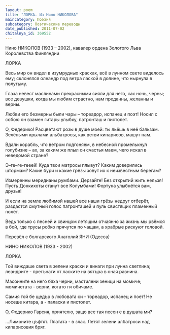 ```yaml
---
layout: poem
title: "ЛОРКА. Из Нино НИКОЛОВА"
maincategory: Поэзия
subcategory: Поэтические переводы
date_published: 2011-07-02
chitalnya_id: 369552
---
```




Нино НИКОЛОВ (1933 – 2002), 
кавалер ордена Золотого Льва 
Королевства Финляндии

ЛОРКА

Весь мир он видел в изумрудных красках,
всё в лунном свете виделось ему;
склонялся олеандр под ветра лаской
в долине, что нырнула в полутьму.

Глаза невест маслинами прекрасными
сияли для него, как ночь, черны;
все девушки, когда мы любим страстно,
нам преданны, желанны и верны.

Любви его безмерны были чары –
тореадор, испанец и поэт!
Носил с собою он взамен гитары
улыбку, патронташ и пистолет.

О, Федерико! Расцветают розы
в душе моей: ты льёшь в неё бальзам.
Зелёными крылами альбатросы,
как ветви кипарисов, машут нам.

Вдали корабль, что ветром подгоняем,
в небесной промелькнул голубизне – 
ах, за каким же плыл он счастья маем,
чего искал в неведомой стране?

Э–ге–ге-гееей! Куда твои матросы
плывут? Каким доверились штормам?
Какие бури и какие грёзы
зовут их к неизвестным берегам?

Измеренны меридианы румбами.
Дерзайте! Без открытий жить нельзя!
Пусть Донкихоты станут все Колумбами!
Фортуна улыбнётся вам, друзья!

И если на земле любимой нашей
все наши грёзы недруг отберёт,
раздастся смутный голос патронташей
и пуль свистящих пламенный полёт.

Ведь  только с песней и свинцом летящим
отчаянно за жизнь мы рвёмся в бой,
где трусы робко прячутся по чащам,
а храбрые рискуют головой.

Перевёл с болгарского Анатолий ЯНИ (Одесса)

НИНО НИКОЛОВ (1933 - 2002)

ЛОРКА

Той виждаше света в зелени краски
и винаги
при лунна светлина;
леандрите -
прегънати от ласките
на вятъра в оная равнина.

Масоините
на него бяха черни,
мастилени зеници на момиче;
момичетата - верни,
когато ги обичаме.

Самия той бе щедър в любовата си -
тореадор,
испанец
и поет!
Не носеше китара,
а - паласки
и пистолет.

О, Федерико Гарсия,
приятелю,
защо все тая песен е в душата ми?

...Лимоните цъфтят.
Платата - в злак.
Летят зелени албатроси
над кипарисовия бряг.






